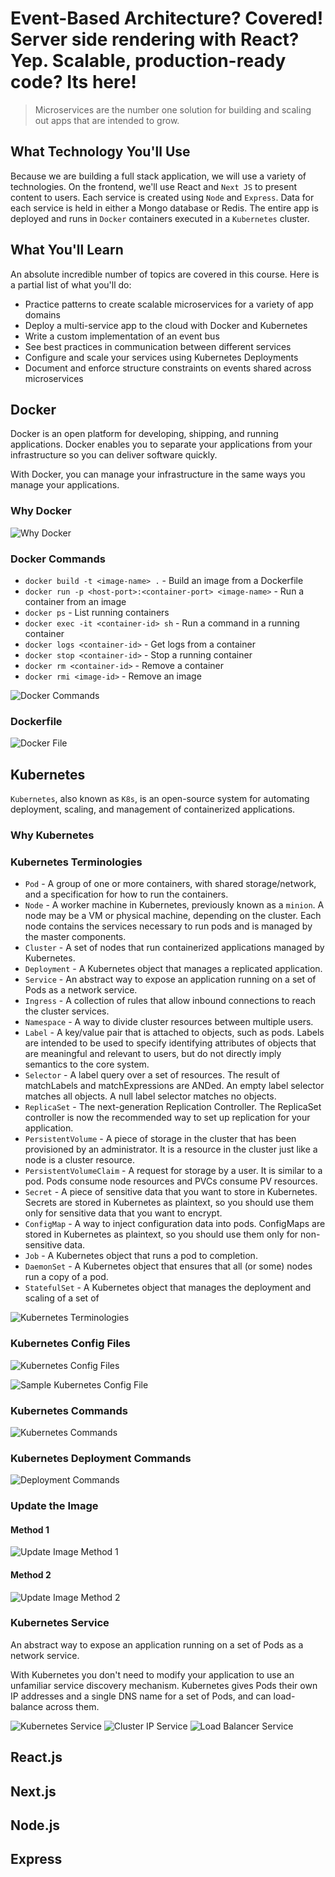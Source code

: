 # Event-Based Architecture? Covered! Server side rendering with React? Yep.  Scalable, production-ready code? Its here!

> Microservices are the number one solution for building and scaling out apps that are intended to grow.

## What Technology You'll Use

Because we are building a full stack application, we will use a variety of technologies. On the frontend, we'll use React and `Next JS` to present content to users. Each service is created using `Node` and `Express`. Data for each service is held in either a Mongo database or Redis. The entire app is deployed and runs in `Docker` containers executed in a `Kubernetes` cluster.

## What You'll Learn

An absolute incredible number of topics are covered in this course.  Here is a partial list of what you'll do:
 - Practice patterns to create scalable microservices for a variety of app domains
 - Deploy a multi-service app to the cloud with Docker and Kubernetes
 - Write a custom implementation of an event bus
 - See best practices in communication between different services
 - Configure and scale your services using Kubernetes Deployments
 - Document and enforce structure constraints on events shared across microservices

## Docker

Docker is an open platform for developing, shipping, and running applications. Docker enables you to separate your applications from your infrastructure so you can deliver software quickly.

With Docker, you can manage your infrastructure in the same ways you manage your applications.

### Why Docker
![Why Docker](assets/images/why-docker.jpeg)

### Docker Commands

 - `docker build -t <image-name> .` - Build an image from a Dockerfile
 - `docker run -p <host-port>:<container-port> <image-name>` - Run a container from an image
 - `docker ps` - List running containers
 - `docker exec -it <container-id> sh` - Run a command in a running container
 - `docker logs <container-id>` - Get logs from a container
 - `docker stop <container-id>` - Stop a running container
 - `docker rm <container-id>` - Remove a container
 - `docker rmi <image-id>` - Remove an image
  
![Docker Commands](assets/images/docker-commands.jpeg)

### Dockerfile
![Docker File](assets/images/docker-file.jpeg)

## Kubernetes

`Kubernetes`, also known as `K8s`, is an open-source system for automating deployment, scaling, and management of containerized applications.

### Why Kubernetes

### Kubernetes Terminologies

 - `Pod` - A group of one or more containers, with shared storage/network, and a specification for how to run the containers.
 - `Node` - A worker machine in Kubernetes, previously known as a `minion`. A node may be a VM or physical machine, depending on the cluster. Each node contains the services necessary to run pods and is managed by the master components.
 - `Cluster` - A set of nodes that run containerized applications managed by Kubernetes.
 - `Deployment` - A Kubernetes object that manages a replicated application.
 - `Service` - An abstract way to expose an application running on a set of Pods as a network service.
 - `Ingress` - A collection of rules that allow inbound connections to reach the cluster services.
 - `Namespace` - A way to divide cluster resources between multiple users.
 - `Label` - A key/value pair that is attached to objects, such as pods. Labels are intended to be used to specify identifying attributes of objects that are meaningful and relevant to users, but do not directly imply semantics to the core system.
 - `Selector` - A label query over a set of resources. The result of matchLabels and matchExpressions are ANDed. An empty label selector matches all objects. A null label selector matches no objects.
 - `ReplicaSet` - The next-generation Replication Controller. The ReplicaSet controller is now the recommended way to set up replication for your application.
 - `PersistentVolume` - A piece of storage in the cluster that has been provisioned by an administrator. It is a resource in the cluster just like a node is a cluster resource.
 - `PersistentVolumeClaim` - A request for storage by a user. It is similar to a pod. Pods consume node resources and PVCs consume PV resources.
 - `Secret` - A piece of sensitive data that you want to store in Kubernetes. Secrets are stored in Kubernetes as plaintext, so you should use them only for sensitive data that you want to encrypt.
 - `ConfigMap` - A way to inject configuration data into pods. ConfigMaps are stored in Kubernetes as plaintext, so you should use them only for non-sensitive data.
 - `Job` - A Kubernetes object that runs a pod to completion.
 - `DaemonSet` - A Kubernetes object that ensures that all (or some) nodes run a copy of a pod.
 - `StatefulSet` - A Kubernetes object that manages the deployment and scaling of a set of

![Kubernetes Terminologies](assets/images/k8s-terms.jpeg)

### Kubernetes Config Files
![Kubernetes Config Files](assets/images/what-is-k8-config-file.jpeg)

![Sample Kubernetes Config File](assets/images/k8s-config-file.jpeg)

### Kubernetes Commands
![Kubernetes Commands](assets/images/k8s-pods-command.jpeg)

### Kubernetes Deployment Commands
![Deployment Commands](assets/images/k8-deployment-commands.jpeg)

### Update the Image

#### Method 1
![Update Image Method 1](assets/images/k8-image-update-method-1.jpeg)

#### Method 2
![Update Image Method 2](assets/images/k8-image-update-method-2.jpeg)

### Kubernetes Service

An abstract way to expose an application running on a set of Pods as a network service.

With Kubernetes you don't need to modify your application to use an unfamiliar service discovery mechanism. Kubernetes gives Pods their own IP addresses and a single DNS name for a set of Pods, and can load-balance across them.

![Kubernetes Service](assets/images/k8-services-types.jpeg)
![Cluster IP Service](assets/images/cluster-ip-service.jpeg)
![Load Balancer Service](assets/images/load-balancer-service.jpeg)

## React.js

## Next.js

## Node.js

## Express

